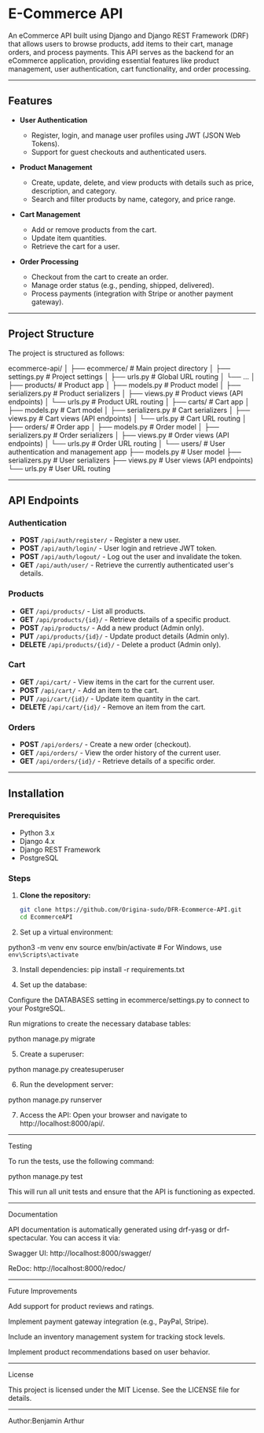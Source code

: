 # E-Commerce API

An eCommerce API built using Django and Django REST Framework (DRF) that allows users to browse products, add items to their cart, manage orders, and process payments. This API serves as the backend for an eCommerce application, providing essential features like product management, user authentication, cart functionality, and order processing.

---

## Features

- **User Authentication**
  - Register, login, and manage user profiles using JWT (JSON Web Tokens).
  - Support for guest checkouts and authenticated users.

- **Product Management**
  - Create, update, delete, and view products with details such as price, description, and category.
  - Search and filter products by name, category, and price range.

- **Cart Management**
  - Add or remove products from the cart.
  - Update item quantities.
  - Retrieve the cart for a user.

- **Order Processing**
  - Checkout from the cart to create an order.
  - Manage order status (e.g., pending, shipped, delivered).
  - Process payments (integration with Stripe or another payment gateway).

---

## Project Structure

The project is structured as follows:

ecommerce-api/ │ ├── ecommerce/          # Main project directory │   ├── settings.py     # Project settings │   ├── urls.py         # Global URL routing │   └── ... │ ├── products/           # Product app │   ├── models.py       # Product model │   ├── serializers.py  # Product serializers │   ├── views.py        # Product views (API endpoints) │   └── urls.py         # Product URL routing │ ├── carts/              # Cart app │   ├── models.py       # Cart model │   ├── serializers.py  # Cart serializers │   ├── views.py        # Cart views (API endpoints) │   └── urls.py         # Cart URL routing │ ├── orders/             # Order app │   ├── models.py       # Order model │   ├── serializers.py  # Order serializers │   ├── views.py        # Order views (API endpoints) │   └── urls.py         # Order URL routing │ └── users/              # User authentication and management app ├── models.py       # User model ├── serializers.py  # User serializers ├── views.py        # User views (API endpoints) └── urls.py         # User URL routing

---

## API Endpoints

### **Authentication**

- **POST** `/api/auth/register/` - Register a new user.
- **POST** `/api/auth/login/` - User login and retrieve JWT token.
- **POST** `/api/auth/logout/` - Log out the user and invalidate the token.
- **GET** `/api/auth/user/` - Retrieve the currently authenticated user's details.

### **Products**

- **GET** `/api/products/` - List all products.
- **GET** `/api/products/{id}/` - Retrieve details of a specific product.
- **POST** `/api/products/` - Add a new product (Admin only).
- **PUT** `/api/products/{id}/` - Update product details (Admin only).
- **DELETE** `/api/products/{id}/` - Delete a product (Admin only).
### **Cart**

- **GET** `/api/cart/` - View items in the cart for the current user.
- **POST** `/api/cart/` - Add an item to the cart.
- **PUT** `/api/cart/{id}/` - Update item quantity in the cart.
- **DELETE** `/api/cart/{id}/` - Remove an item from the cart.

### **Orders**

- **POST** `/api/orders/` - Create a new order (checkout).
- **GET** `/api/orders/` - View the order history of the current user.
- **GET** `/api/orders/{id}/` - Retrieve details of a specific order.

---

## Installation

### Prerequisites

- Python 3.x
- Django 4.x
- Django REST Framework
- PostgreSQL

### Steps

1. **Clone the repository:**
   ```bash
   git clone https://github.com/Origina-sudo/DFR-Ecommerce-API.git
   cd EcommerceAPI

2. Set up a virtual environment:

python3 -m venv env
source env/bin/activate  # For Windows, use `env\Scripts\activate`


3. Install dependencies:
pip install -r requirements.txt

4. Set up the database:

Configure the DATABASES setting in ecommerce/settings.py to connect to your PostgreSQL.

Run migrations to create the necessary database tables:

python manage.py migrate



5. Create a superuser:

python manage.py createsuperuser


6. Run the development server:

python manage.py runserver


7. Access the API: Open your browser and navigate to http://localhost:8000/api/.




---

Testing

To run the tests, use the following command:

python manage.py test

This will run all unit tests and ensure that the API is functioning as expected.


---

Documentation

API documentation is automatically generated using drf-yasg or drf-spectacular. You can access it via:

Swagger UI: http://localhost:8000/swagger/

ReDoc: http://localhost:8000/redoc/



---

Future Improvements

Add support for product reviews and ratings.

Implement payment gateway integration (e.g., PayPal, Stripe).

Include an inventory management system for tracking stock levels.

Implement product recommendations based on user behavior.



---

License

This project is licensed under the MIT License. See the LICENSE file for details.


---

Author:Benjamin Arthur 
 
